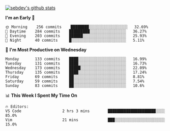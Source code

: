 [![sebdev's github stats](https://github-readme-stats.vercel.app/api?username=sebdeveloper6952)](https://github.com/anuraghazra/github-readme-stats)
<!--START_SECTION:waka-->
**I'm an Early 🐤** 

```text
🌞 Morning    256 commits    ████████░░░░░░░░░░░░░░░░░   32.69% 
🌆 Daytime    284 commits    █████████░░░░░░░░░░░░░░░░   36.27% 
🌃 Evening    203 commits    ██████░░░░░░░░░░░░░░░░░░░   25.93% 
🌙 Night      40 commits     █░░░░░░░░░░░░░░░░░░░░░░░░   5.11%

```
📅 **I'm Most Productive on Wednesday** 

```text
Monday       133 commits    ████░░░░░░░░░░░░░░░░░░░░░   16.99% 
Tuesday      131 commits    ████░░░░░░░░░░░░░░░░░░░░░   16.73% 
Wednesday    173 commits    █████░░░░░░░░░░░░░░░░░░░░   22.09% 
Thursday     135 commits    ████░░░░░░░░░░░░░░░░░░░░░   17.24% 
Friday       69 commits     ██░░░░░░░░░░░░░░░░░░░░░░░   8.81% 
Saturday     59 commits     ██░░░░░░░░░░░░░░░░░░░░░░░   7.54% 
Sunday       83 commits     ██░░░░░░░░░░░░░░░░░░░░░░░   10.6%

```


📊 **This Week I Spent My Time On** 

```text
🔥 Editors: 
VS Code                  2 hrs 3 mins        █████████████████████░░░░   85.0% 
Vim                      21 mins             ███░░░░░░░░░░░░░░░░░░░░░░   15.0%

```


<!--END_SECTION:waka-->
